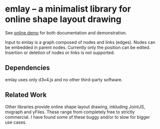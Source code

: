# emlay – a minimalist library for online shape layout drawing

See [online demo](https://decatur.github.io/emlay) for both documentation and demonstration.

Input to emlay is a graph composed of nodes and links (edges). Nodes can be embedded in parent nodes. Currently only the position can be edited. Insertion or deletion of nodes or links is not supported.

## Dependencies
emlay uses only d3v4.js and no other third-party software.

## Related Work

Other libraries provide online shape layout drawing, inkluding JointJS, mxgraph and yFiles.
These range from completely free to strictly commercial. I have found some of these buggy and/or to slow for bigger use cases.
